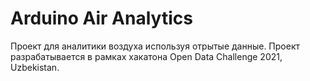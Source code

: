 # Arduino Air Analytics

Проект для аналитики воздуха используя отрытые данные. Проект разрабатывается в рамках хакатона Open Data Challenge 2021, Uzbekistan.

